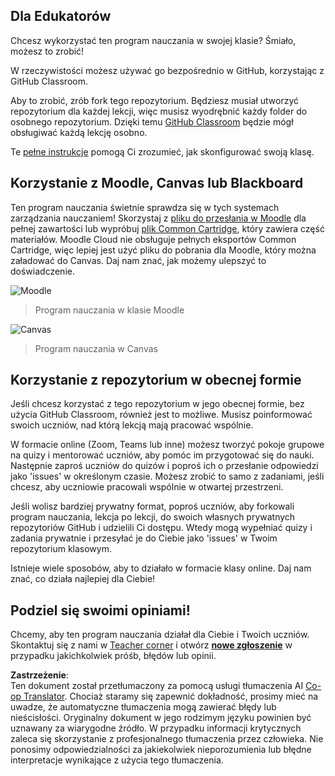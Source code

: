 <!--
CO_OP_TRANSLATOR_METADATA:
{
  "original_hash": "75cb51f7ca9ea0b097ef4a1287e9290c",
  "translation_date": "2025-08-24T11:54:56+00:00",
  "source_file": "for-teachers.md",
  "language_code": "pl"
}
-->
## Dla Edukatorów

Chcesz wykorzystać ten program nauczania w swojej klasie? Śmiało, możesz to zrobić!

W rzeczywistości możesz używać go bezpośrednio w GitHub, korzystając z GitHub Classroom.

Aby to zrobić, zrób fork tego repozytorium. Będziesz musiał utworzyć repozytorium dla każdej lekcji, więc musisz wyodrębnić każdy folder do osobnego repozytorium. Dzięki temu [GitHub Classroom](https://classroom.github.com/classrooms) będzie mógł obsługiwać każdą lekcję osobno.

Te [pełne instrukcje](https://github.blog/2020-03-18-set-up-your-digital-classroom-with-github-classroom/) pomogą Ci zrozumieć, jak skonfigurować swoją klasę.

## Korzystanie z Moodle, Canvas lub Blackboard

Ten program nauczania świetnie sprawdza się w tych systemach zarządzania nauczaniem! Skorzystaj z [pliku do przesłania w Moodle](../../../../../../../teaching-files/webdev-moodle.mbz) dla pełnej zawartości lub wypróbuj [plik Common Cartridge](../../../../../../../teaching-files/webdev-common-cartridge.imscc), który zawiera część materiałów. Moodle Cloud nie obsługuje pełnych eksportów Common Cartridge, więc lepiej jest użyć pliku do pobrania dla Moodle, który można załadować do Canvas. Daj nam znać, jak możemy ulepszyć to doświadczenie.

![Moodle](/teaching-files/moodle.png)  
> Program nauczania w klasie Moodle

![Canvas](/teaching-files/canvas.png)  
> Program nauczania w Canvas

## Korzystanie z repozytorium w obecnej formie

Jeśli chcesz korzystać z tego repozytorium w jego obecnej formie, bez użycia GitHub Classroom, również jest to możliwe. Musisz poinformować swoich uczniów, nad którą lekcją mają pracować wspólnie.

W formacie online (Zoom, Teams lub inne) możesz tworzyć pokoje grupowe na quizy i mentorować uczniów, aby pomóc im przygotować się do nauki. Następnie zaproś uczniów do quizów i poproś ich o przesłanie odpowiedzi jako 'issues' w określonym czasie. Możesz zrobić to samo z zadaniami, jeśli chcesz, aby uczniowie pracowali wspólnie w otwartej przestrzeni.

Jeśli wolisz bardziej prywatny format, poproś uczniów, aby forkowali program nauczania, lekcja po lekcji, do swoich własnych prywatnych repozytoriów GitHub i udzielili Ci dostępu. Wtedy mogą wypełniać quizy i zadania prywatnie i przesyłać je do Ciebie jako 'issues' w Twoim repozytorium klasowym.

Istnieje wiele sposobów, aby to działało w formacie klasy online. Daj nam znać, co działa najlepiej dla Ciebie!

## Podziel się swoimi opiniami!

Chcemy, aby ten program nauczania działał dla Ciebie i Twoich uczniów. Skontaktuj się z nami w [Teacher corner](https://github.com/microsoft/Web-Dev-For-Beginners/discussions/categories/teacher-corner) i otwórz [**nowe zgłoszenie**](https://github.com/microsoft/Web-Dev-For-Beginners/issues/new/choose) w przypadku jakichkolwiek próśb, błędów lub opinii.

**Zastrzeżenie**:  
Ten dokument został przetłumaczony za pomocą usługi tłumaczenia AI [Co-op Translator](https://github.com/Azure/co-op-translator). Chociaż staramy się zapewnić dokładność, prosimy mieć na uwadze, że automatyczne tłumaczenia mogą zawierać błędy lub nieścisłości. Oryginalny dokument w jego rodzimym języku powinien być uznawany za wiarygodne źródło. W przypadku informacji krytycznych zaleca się skorzystanie z profesjonalnego tłumaczenia przez człowieka. Nie ponosimy odpowiedzialności za jakiekolwiek nieporozumienia lub błędne interpretacje wynikające z użycia tego tłumaczenia.